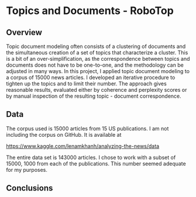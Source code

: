 # Topics and Documents - RoboTop

## Overview

Topic document modeling often consists of a clustering of documents and the simultaneous creation of a set of topics that characterize a cluster.  This is a bit of an over-simplification, as the correspondence between topics and documents does not have to be one-to-one, and the methodology can be adjusted in many ways.
In this project, I applied topic document modeling to a corpus of 15000 news articles.  I developed an iterative procedure to tighten up the topics and to limit their number.  The approach gives reasonable results, evaluated either by coherence and perplexity scores or by manual inspection of the resulting topic - document correspondence.

## Data

The corpus used is 15000 articles from 15 US publications.  I am not including the corpus on GitHub.  It is available at

https://www.kaggle.com/lenamkhanh/analyzing-the-news/data

The entire data set is 143000 articles.  I chose to work with a subset of 15000, 1000 from each of the publications. This number seemed adequate for my purposes.


## Conclusions



